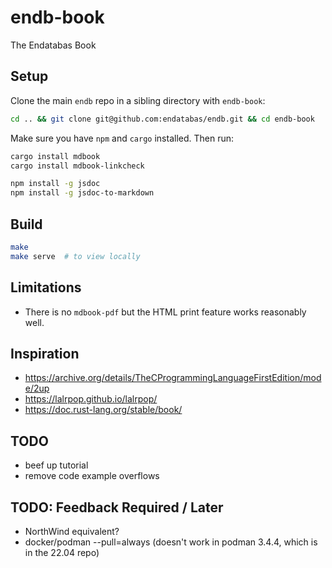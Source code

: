 # endb-book

The Endatabas Book

## Setup

Clone the main `endb` repo in a sibling directory with `endb-book`:

```sh
cd .. && git clone git@github.com:endatabas/endb.git && cd endb-book
```

Make sure you have `npm` and `cargo` installed. Then run:

```sh
cargo install mdbook
cargo install mdbook-linkcheck

npm install -g jsdoc
npm install -g jsdoc-to-markdown
```

## Build

```sh
make
make serve  # to view locally
```

## Limitations

* There is no `mdbook-pdf` but the HTML print feature works reasonably well.

## Inspiration

* https://archive.org/details/TheCProgrammingLanguageFirstEdition/mode/2up
* https://lalrpop.github.io/lalrpop/
* https://doc.rust-lang.org/stable/book/

## TODO

* beef up tutorial
* remove code example overflows

## TODO: Feedback Required / Later

* NorthWind equivalent?
* docker/podman --pull=always (doesn't work in podman 3.4.4, which is in the 22.04 repo)
